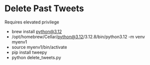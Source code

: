 # Delete Past Tweets

Requires elevated privilege

- brew install python@3.12
- /opt/homebrew/Cellar/python@3.12/3.12.8/bin/python3.12 -m venv myenv1
- source myenv1/bin/activate
- pip install tweepy
- python delete_tweets.py
